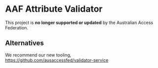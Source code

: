 # AAF Attribute Validator

This project is **no longer supported or updated** by the Australian Access Federation.

## Alternatives

We recommend our new tooling, https://github.com/ausaccessfed/validator-service
